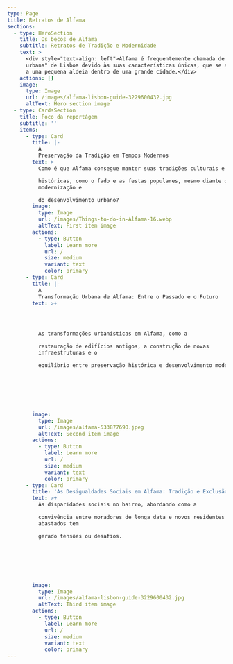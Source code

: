 ```yaml
---
type: Page
title: Retratos de Alfama
sections:
  - type: HeroSection
    title: Os becos de Alfama
    subtitle: Retratos de Tradição e Modernidade
    text: >
      <div style="text-align: left">Alfama é frequentemente chamada de "aldeia
      urbana" de Lisboa devido às suas características únicas, que se assemelham
      a uma pequena aldeia dentro de uma grande cidade.</div>
    actions: []
    image:
      type: Image
      url: /images/alfama-lisbon-guide-3229600432.jpg
      altText: Hero section image
  - type: CardsSection
    title: Foco da reportágem
    subtitle: ''
    items:
      - type: Card
        title: |-
          A
          Preservação da Tradição em Tempos Modernos
        text: >
          Como é que Alfama consegue manter suas tradições culturais e

          históricas, como o fado e as festas populares, mesmo diante da
          modernização e

          do desenvolvimento urbano?
        image:
          type: Image
          url: /images/Things-to-do-in-Alfama-16.webp
          altText: First item image
        actions:
          - type: Button
            label: Learn more
            url: /
            size: medium
            variant: text
            color: primary
      - type: Card
        title: |-
          A
          Transformação Urbana de Alfama: Entre o Passado e o Futuro
        text: >+




          As transformações urbanísticas em Alfama, como a

          restauração de edifícios antigos, a construção de novas
          infraestruturas e o

          equilíbrio entre preservação histórica e desenvolvimento moderno.







        image:
          type: Image
          url: /images/alfama-533877690.jpeg
          altText: Second item image
        actions:
          - type: Button
            label: Learn more
            url: /
            size: medium
            variant: text
            color: primary
      - type: Card
        title: 'As Desigualdades Sociais em Alfama: Tradição e Exclusão'
        text: >+
          As disparidades sociais no bairro, abordando como a

          convivência entre moradores de longa data e novos residentes mais
          abastados tem

          gerado tensões ou desafios.







        image:
          type: Image
          url: /images/alfama-lisbon-guide-3229600432.jpg
          altText: Third item image
        actions:
          - type: Button
            label: Learn more
            url: /
            size: medium
            variant: text
            color: primary
---
```

